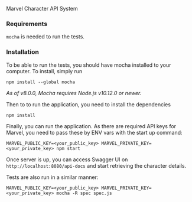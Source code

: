 Marvel Character API System

### Requirements
  
  `mocha` is needed to run the tests.
  
### Installation
    
   To be able to run the tests, you should have mocha installed to your computer.
   To install, simply run
   
   `npm install --global mocha` 
   
   _As of v8.0.0, Mocha requires Node.js v10.12.0 or newer._
   
  Then to to run the application, you need to install the dependencies
  
  `npm install`
  
  Finally, you can run the application. As there are required API keys for Marvel,
  you need to pass these by ENV vars with the start up command:
  
  `MARVEL_PUBLIC_KEY=<your_public_key> MARVEL_PRIVATE_KEY=<your_private_key> npm start`
  
  Once server is up, you can access Swagger UI on `http://localhost:8080/api-docs` and start retrieving the character details.
    
  Tests are also run in a similar manner:
  
  `MARVEL_PUBLIC_KEY=<your_public_key> MARVEL_PRIVATE_KEY=<your_private_key> mocha -R spec spec.js`
    